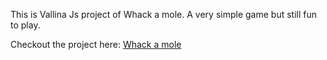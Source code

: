 This is Vallina Js project of Whack a mole. A very simple game but still fun to play.

Checkout the project here: [Whack a mole](https://game-repository.vercel.app/)